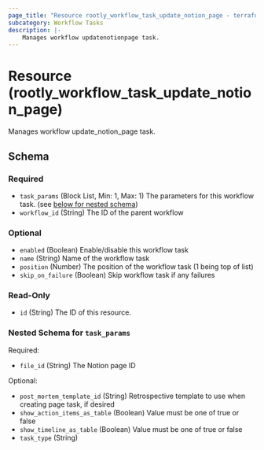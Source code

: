 ```yaml
---
page_title: "Resource rootly_workflow_task_update_notion_page - terraform-provider-rootly"
subcategory: Workflow Tasks
description: |-
    Manages workflow updatenotionpage task.
---
```


# Resource (rootly_workflow_task_update_notion_page)

Manages workflow update_notion_page task.



<!-- schema generated by tfplugindocs -->
## Schema

### Required

- `task_params` (Block List, Min: 1, Max: 1) The parameters for this workflow task. (see [below for nested schema](#nestedblock--task_params))
- `workflow_id` (String) The ID of the parent workflow

### Optional

- `enabled` (Boolean) Enable/disable this workflow task
- `name` (String) Name of the workflow task
- `position` (Number) The position of the workflow task (1 being top of list)
- `skip_on_failure` (Boolean) Skip workflow task if any failures

### Read-Only

- `id` (String) The ID of this resource.

<a id="nestedblock--task_params"></a>
### Nested Schema for `task_params`

Required:

- `file_id` (String) The Notion page ID

Optional:

- `post_mortem_template_id` (String) Retrospective template to use when creating page task, if desired
- `show_action_items_as_table` (Boolean) Value must be one of true or false
- `show_timeline_as_table` (Boolean) Value must be one of true or false
- `task_type` (String)
